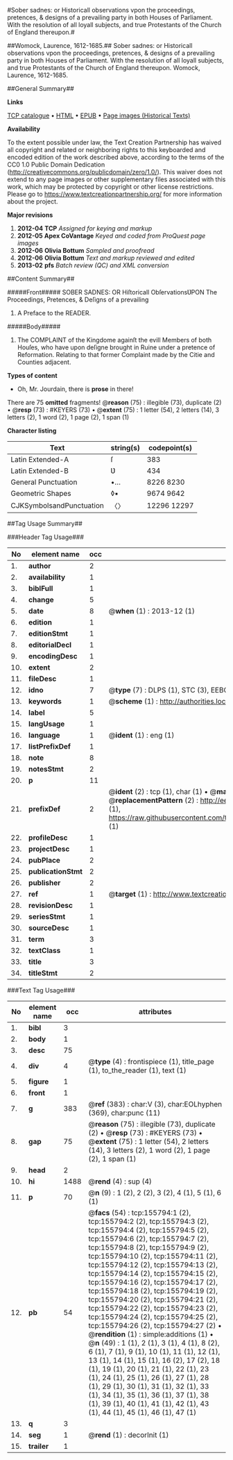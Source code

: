 #Sober sadnes: or Historicall observations vpon the proceedings, pretences, & designs of a prevailing party in both Houses of Parliament. With the resolution of all loyall subjects, and true Protestants of the Church of England thereupon.#

##Womock, Laurence, 1612-1685.##
Sober sadnes: or Historicall observations vpon the proceedings, pretences, & designs of a prevailing party in both Houses of Parliament. With the resolution of all loyall subjects, and true Protestants of the Church of England thereupon.
Womock, Laurence, 1612-1685.

##General Summary##

**Links**

[TCP catalogue](http://www.ota.ox.ac.uk/tcp/)  • 
[HTML](http://tei.it.ox.ac.uk/tcp/Texts-HTML/free/A96/A96838.html)  • 
[EPUB](http://tei.it.ox.ac.uk/tcp/Texts-EPUB/free/A96/A96838.epub) • 
[Page images (Historical Texts)](https://historicaltexts.jisc.ac.uk/eebo-99873250e)

**Availability**

To the extent possible under law, the Text Creation Partnership has waived all copyright and related or neighboring rights to this keyboarded and encoded edition of the work described above, according to the terms of the CC0 1.0 Public Domain Dedication (http://creativecommons.org/publicdomain/zero/1.0/). This waiver does not extend to any page images or other supplementary files associated with this work, which may be protected by copyright or other license restrictions. Please go to https://www.textcreationpartnership.org/ for more information about the project.

**Major revisions**

1. __2012-04__ __TCP__ *Assigned for keying and markup*
1. __2012-05__ __Apex CoVantage__ *Keyed and coded from ProQuest page images*
1. __2012-06__ __Olivia Bottum__ *Sampled and proofread*
1. __2012-06__ __Olivia Bottum__ *Text and markup reviewed and edited*
1. __2013-02__ __pfs__ *Batch review (QC) and XML conversion*

##Content Summary##

#####Front#####
SOBER SADNES: OR Hiſtoricall ObſervationsƲPON The Proceedings, Pretences, & Deſigns of a prevailing 
1. A Preface to the READER.

#####Body#####

1. The COMPLAINT of the Kingdome againſt the evill Members of both Houſes, who have upon deſigne brought in Ruine under a pretence of Reformation. Relating to that former Complaint made by the Citie and Counties adjacent.

**Types of content**

  * Oh, Mr. Jourdain, there is **prose** in there!

There are 75 **omitted** fragments! 
 @__reason__ (75) : illegible (73), duplicate (2)  •  @__resp__ (73) : #KEYERS (73)  •  @__extent__ (75) : 1 letter (54), 2 letters (14), 3 letters (2), 1 word (2), 1 page (2), 1 span (1)

**Character listing**


|Text|string(s)|codepoint(s)|
|---|---|---|
|Latin Extended-A|ſ|383|
|Latin Extended-B|Ʋ|434|
|General Punctuation|•…|8226 8230|
|Geometric Shapes|◊▪|9674 9642|
|CJKSymbolsandPunctuation|〈〉|12296 12297|

##Tag Usage Summary##

###Header Tag Usage###

|No|element name|occ|attributes|
|---|---|---|---|
|1.|__author__|2||
|2.|__availability__|1||
|3.|__biblFull__|1||
|4.|__change__|5||
|5.|__date__|8| @__when__ (1) : 2013-12 (1)|
|6.|__edition__|1||
|7.|__editionStmt__|1||
|8.|__editorialDecl__|1||
|9.|__encodingDesc__|1||
|10.|__extent__|2||
|11.|__fileDesc__|1||
|12.|__idno__|7| @__type__ (7) : DLPS (1), STC (3), EEBO-CITATION (1), PROQUEST (1), VID (1)|
|13.|__keywords__|1| @__scheme__ (1) : http://authorities.loc.gov/ (1)|
|14.|__label__|5||
|15.|__langUsage__|1||
|16.|__language__|1| @__ident__ (1) : eng (1)|
|17.|__listPrefixDef__|1||
|18.|__note__|8||
|19.|__notesStmt__|2||
|20.|__p__|11||
|21.|__prefixDef__|2| @__ident__ (2) : tcp (1), char (1)  •  @__matchPattern__ (2) : ([0-9\-]+):([0-9IVX]+) (1), (.+) (1)  •  @__replacementPattern__ (2) : http://eebo.chadwyck.com/downloadtiff?vid=$1&page=$2 (1), https://raw.githubusercontent.com/textcreationpartnership/Texts/master/tcpchars.xml#$1 (1)|
|22.|__profileDesc__|1||
|23.|__projectDesc__|1||
|24.|__pubPlace__|2||
|25.|__publicationStmt__|2||
|26.|__publisher__|2||
|27.|__ref__|1| @__target__ (1) : http://www.textcreationpartnership.org/docs/. (1)|
|28.|__revisionDesc__|1||
|29.|__seriesStmt__|1||
|30.|__sourceDesc__|1||
|31.|__term__|3||
|32.|__textClass__|1||
|33.|__title__|3||
|34.|__titleStmt__|2||


###Text Tag Usage###

|No|element name|occ|attributes|
|---|---|---|---|
|1.|__bibl__|3||
|2.|__body__|1||
|3.|__desc__|75||
|4.|__div__|4| @__type__ (4) : frontispiece (1), title_page (1), to_the_reader (1), text (1)|
|5.|__figure__|1||
|6.|__front__|1||
|7.|__g__|383| @__ref__ (383) : char:V (3), char:EOLhyphen (369), char:punc (11)|
|8.|__gap__|75| @__reason__ (75) : illegible (73), duplicate (2)  •  @__resp__ (73) : #KEYERS (73)  •  @__extent__ (75) : 1 letter (54), 2 letters (14), 3 letters (2), 1 word (2), 1 page (2), 1 span (1)|
|9.|__head__|2||
|10.|__hi__|1488| @__rend__ (4) : sup (4)|
|11.|__p__|70| @__n__ (9) : 1 (2), 2 (2), 3 (2), 4 (1), 5 (1), 6 (1)|
|12.|__pb__|54| @__facs__ (54) : tcp:155794:1 (2), tcp:155794:2 (2), tcp:155794:3 (2), tcp:155794:4 (2), tcp:155794:5 (2), tcp:155794:6 (2), tcp:155794:7 (2), tcp:155794:8 (2), tcp:155794:9 (2), tcp:155794:10 (2), tcp:155794:11 (2), tcp:155794:12 (2), tcp:155794:13 (2), tcp:155794:14 (2), tcp:155794:15 (2), tcp:155794:16 (2), tcp:155794:17 (2), tcp:155794:18 (2), tcp:155794:19 (2), tcp:155794:20 (2), tcp:155794:21 (2), tcp:155794:22 (2), tcp:155794:23 (2), tcp:155794:24 (2), tcp:155794:25 (2), tcp:155794:26 (2), tcp:155794:27 (2)  •  @__rendition__ (1) : simple:additions (1)  •  @__n__ (49) : 1 (1), 2 (1), 3 (1), 4 (1), 8 (2), 6 (1), 7 (1), 9 (1), 10 (1), 11 (1), 12 (1), 13 (1), 14 (1), 15 (1), 16 (2), 17 (2), 18 (1), 19 (1), 20 (1), 21 (1), 22 (1), 23 (1), 24 (1), 25 (1), 26 (1), 27 (1), 28 (1), 29 (1), 30 (1), 31 (1), 32 (1), 33 (1), 34 (1), 35 (1), 36 (1), 37 (1), 38 (1), 39 (1), 40 (1), 41 (1), 42 (1), 43 (1), 44 (1), 45 (1), 46 (1), 47 (1)|
|13.|__q__|3||
|14.|__seg__|1| @__rend__ (1) : decorInit (1)|
|15.|__trailer__|1||
